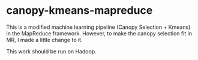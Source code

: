 # canopy-kmeans-mapreduce

This is a modified machine learning pipeline (Canopy Selection + Kmeans) in the MapReduce framework. 
However, to make the canopy selection fit in MR, I made a little change to it. 

This work should be run on Hadoop.
